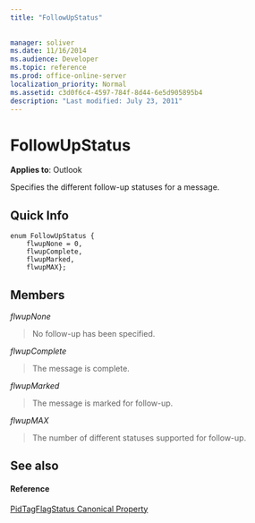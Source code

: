 ```yaml
---
title: "FollowUpStatus"
 
 
manager: soliver
ms.date: 11/16/2014
ms.audience: Developer
ms.topic: reference
ms.prod: office-online-server
localization_priority: Normal
ms.assetid: c3d0f6c4-4597-784f-8d44-6e5d905895b4
description: "Last modified: July 23, 2011"
---
```


# FollowUpStatus

  
  
**Applies to**: Outlook 
  
Specifies the different follow-up statuses for a message.
  
## Quick Info

```
enum FollowUpStatus { 
    flwupNone = 0, 
    flwupComplete, 
    flwupMarked, 
    flwupMAX}; 

```

## Members

 _flwupNone_
  
> No follow-up has been specified.
    
 _flwupComplete_
  
> The message is complete.
    
 _flwupMarked_
  
> The message is marked for follow-up.
    
 _flwupMAX_
  
> The number of different statuses supported for follow-up.
    
## See also

#### Reference

[PidTagFlagStatus Canonical Property](pidtagflagstatus-canonical-property.md)

